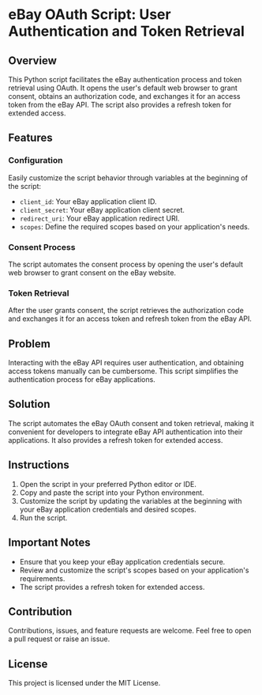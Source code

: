 # eBay OAuth Script: User Authentication and Token Retrieval

## Overview

This Python script facilitates the eBay authentication process and token retrieval using OAuth. It opens the user's default web browser to grant consent, obtains an authorization code, and exchanges it for an access token from the eBay API. The script also provides a refresh token for extended access.

## Features

### Configuration

Easily customize the script behavior through variables at the beginning of the script:

- `client_id`: Your eBay application client ID.
- `client_secret`: Your eBay application client secret.
- `redirect_uri`: Your eBay application redirect URI.
- `scopes`: Define the required scopes based on your application's needs.

### Consent Process

The script automates the consent process by opening the user's default web browser to grant consent on the eBay website.

### Token Retrieval

After the user grants consent, the script retrieves the authorization code and exchanges it for an access token and refresh token from the eBay API.

## Problem

Interacting with the eBay API requires user authentication, and obtaining access tokens manually can be cumbersome. This script simplifies the authentication process for eBay applications.

## Solution

The script automates the eBay OAuth consent and token retrieval, making it convenient for developers to integrate eBay API authentication into their applications. It also provides a refresh token for extended access.

## Instructions

1. Open the script in your preferred Python editor or IDE.
2. Copy and paste the script into your Python environment.
3. Customize the script by updating the variables at the beginning with your eBay application credentials and desired scopes.
4. Run the script.

## Important Notes

- Ensure that you keep your eBay application credentials secure.
- Review and customize the script's scopes based on your application's requirements.
- The script provides a refresh token for extended access.

## Contribution

Contributions, issues, and feature requests are welcome. Feel free to open a pull request or raise an issue.

## License

This project is licensed under the MIT License.

